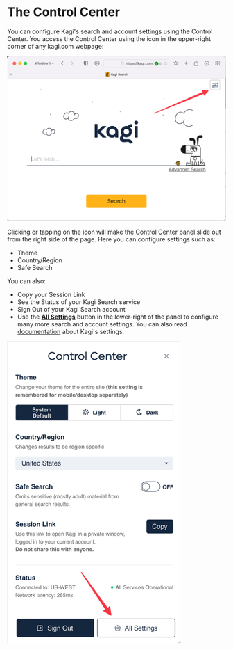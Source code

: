 # The Control Center

You can configure Kagi's search and account settings using the Control Center. You access the Control Center using the icon in the upper-right corner of any kagi.com webpage:

<img src="./media/control_center_icon.png" width="675" alt="Control Center Icon"><br />

Clicking or tapping on the icon will make the Control Center panel slide out from the right side of the page. Here you can configure settings such as:

* Theme
* Country/Region
* Safe Search

You can also:

* Copy your Session Link
* See the Status of your Kagi Search service
* Sign Out of your Kagi Search account
* Use the **[All Settings](https://kagi.com/settings)** button in the lower-right of the panel to configure many more search and account settings. You can also read [documentation](../features/settings.md) about Kagi's settings.

<img src="./media/control_center_panel.png"  width="400" alt="Control Center Panel"><br />
